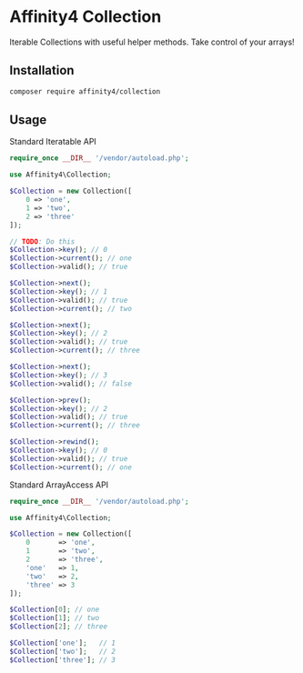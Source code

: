 # Affinity4 Collection

Iterable Collections with useful helper methods. Take control of your arrays!

## Installation

```bash
composer require affinity4/collection
```

## Usage

Standard Iteratable API

```php
require_once __DIR__ '/vendor/autoload.php';

use Affinity4\Collection;

$Collection = new Collection([
    0 => 'one',
    1 => 'two',
    2 => 'three'
]);

// TODO: Do this
$Collection->key(); // 0
$Collection->current(); // one
$Collection->valid(); // true

$Collection->next();
$Collection->key(); // 1
$Collection->valid(); // true
$Collection->current(); // two

$Collection->next();
$Collection->key(); // 2
$Collection->valid(); // true
$Collection->current(); // three

$Collection->next();
$Collection->key(); // 3
$Collection->valid(); // false

$Collection->prev();
$Collection->key(); // 2
$Collection->valid(); // true
$Collection->current(); // three

$Collection->rewind();
$Collection->key(); // 0
$Collection->valid(); // true
$Collection->current(); // one

```

Standard ArrayAccess API

```php
require_once __DIR__ '/vendor/autoload.php';

use Affinity4\Collection;

$Collection = new Collection([
    0       => 'one',
    1       => 'two',
    2       => 'three',
    'one'   => 1,
    'two'   => 2,
    'three' => 3
]);

$Collection[0]; // one
$Collection[1]; // two
$Collection[2]; // three

$Collection['one'];   // 1
$Collection['two'];   // 2
$Collection['three']; // 3

```
